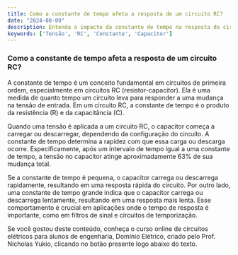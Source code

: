 ```yaml
---
title: Como a constante de tempo afeta a resposta de um circuito RC?
date: "2024-08-09"
description: Entenda o impacto da constante de tempo na resposta de circuitos RC de primeira ordem.
keywords: ['Tensão', 'RC', 'Constante', 'Capacitor']
---
```


### Como a constante de tempo afeta a resposta de um circuito RC?

A constante de tempo é um conceito fundamental em circuitos de primeira ordem, especialmente em circuitos RC (resistor-capacitor). Ela é uma medida de quanto tempo um circuito leva para responder a uma mudança na tensão de entrada. Em um circuito RC, a constante de tempo é o produto da resistência (R) e da capacitância (C).

Quando uma tensão é aplicada a um circuito RC, o capacitor começa a carregar ou descarregar, dependendo da configuração do circuito. A constante de tempo determina a rapidez com que essa carga ou descarga ocorre. Especificamente, após um intervalo de tempo igual a uma constante de tempo, a tensão no capacitor atinge aproximadamente 63% de sua mudança total.

Se a constante de tempo é pequena, o capacitor carrega ou descarrega rapidamente, resultando em uma resposta rápida do circuito. Por outro lado, uma constante de tempo grande indica que o capacitor carrega ou descarrega lentamente, resultando em uma resposta mais lenta. Esse comportamento é crucial em aplicações onde o tempo de resposta é importante, como em filtros de sinal e circuitos de temporização.

Se você gostou deste conteúdo, conheça o curso online de circuitos elétricos para alunos de engenharia, Domínio Elétrico, criado pelo Prof. Nicholas Yukio, clicando no botão presente logo abaixo do texto.